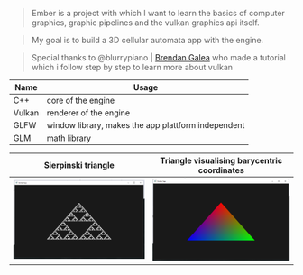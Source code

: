> Ember is a project with which I want to learn the basics of computer graphics, graphic pipelines and the vulkan graphics api itself.

> My goal is to build a 3D cellular automata app with the engine.

> Special thanks to @blurrypiano | [Brendan Galea](https://www.youtube.com/channel/UC9pXmjxsQHeFH9vgCeRsHcw) who made a tutorial which i follow step by step to learn more about vulkan

| Name  | Usage |
| ------------- | ------------- |
| C++  | core of the engine  |
| Vulkan  | renderer of the engine  |
| GLFW  | window library, makes the app plattform independent  |
| GLM  | math library  |

Sierpinski triangle       |  Triangle visualising barycentric coordinates
:-------------------------:|:-------------------------:
![](pictures/TriangleSierpinski.png)  |  ![](pictures/TriangleWithBarycentricCoordinates.png)
